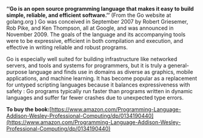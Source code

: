 **‘‘Go is an open source programming language that makes it easy to build simple, reliable, and efficient software.’’** (From the Go website at golang.org )
Go was conceived in September 2007 by Robert Griesemer, Rob Pike, and Ken Thompson, all at Google, and was announced in November 2009. The goals of the language and its accompanying tools were to be expressive, efficient in both compilation and execution, and effective
in writing reliable and robust programs.

Go is especially well suited for building infrastructure like networked servers, and tools and systems for programmers, but it is truly a general-purpose language and finds use in domains as diverse as graphics, mobile applications, and machine learning. It has become popular as a replacement for untyped scripting languages because it balances expressiveness with safety :
Go programs typically run faster than programs written in dynamic languages and suffer far fewer crashes due to unexpected type errors.

**To buy the book:**[https://www.amazon.com/Programming-Language-Addison-Wesley-Professional-Computing/dp/0134190440](https://www.amazon.com/Programming-Language-Addison-Wesley-Professional-Computing/dp/0134190440)